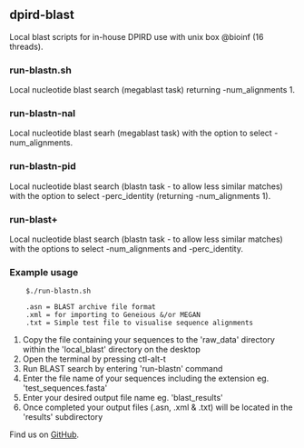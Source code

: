 ## dpird-blast

Local blast scripts for in-house DPIRD use with unix box @bioinf (16 threads).

### run-blastn.sh

Local nucleotide blast search (megablast task) returning -num_alignments 1.

### run-blastn-nal         

Local nucleotide blast searh (megablast task) with the option to select -num_alignments.

### run-blastn-pid         

Local nucleotide blast search (blastn task - to allow less similar matches) with the option to select -perc_identity (returning -num_alignments 1).

### run-blast+                 

Local nucleotide blast search (blastn task - to allow less similar matches) with the options to select -num_alignments and -perc_identity.

### Example usage

        $./run-blastn.sh
        
        .asn = BLAST archive file format
        .xml = for importing to Geneious &/or MEGAN
        .txt = Simple test file to visualise sequence alignments

1. Copy the file containing your sequences to the 'raw_data' directory within the 'local_blast' directory on the desktop
2. Open the terminal by pressing ctl-alt-t
3. Run BLAST search by entering 'run-blastn' command
4. Enter the file name of your sequences including the extension eg. 'test_sequences.fasta'
5. Enter your desired output file name eg. 'blast_results'
6. Once completed your output files (.asn, .xml & .txt) will be located in the 'results' subdirectory

Find us on [GitHub](https://github.com/sdhair/dpird-wf/).

